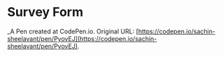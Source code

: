 # Survey Form
 _A Pen created at CodePen.io. Original URL: [https://codepen.io/sachin-sheelavant/pen/PyovEJ](https://codepen.io/sachin-sheelavant/pen/PyovEJ).

 